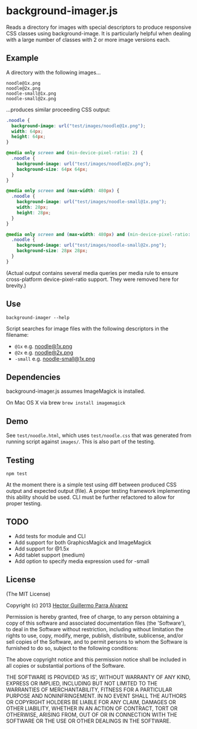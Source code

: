# background-imager.js

Reads a directory for images with special descriptors to produce responsive CSS classes using background-image. It is particularly helpful when dealing with a large number of classes with 2 or more image versions each.

## Example

A directory with the following images...

```
noodle@1x.png
noodle@2x.png
noodle-small@1x.png
noodle-small@2x.png
```

...produces similar proceeding CSS output:


```css
.noodle {
  background-image: url("test/images/noodle@1x.png");
  width: 64px;
  height: 64px;
}

@media only screen and (min-device-pixel-ratio: 2) {
  .noodle {
    background-image: url("test/images/noodle@2x.png");
    background-size: 64px 64px;
  }
}

@media only screen and (max-width: 480px) {
  .noodle {
    background-image: url("test/images/noodle-small@1x.png");
    width: 28px;
    height: 28px;
  }
}

@media only screen and (max-width: 480px) and (min-device-pixel-ratio: 2) {
  .noodle {
    background-image: url("test/images/noodle-small@2x.png");
    background-size: 28px 28px;
  }
}
```

(Actual output contains several media queries per media rule to ensure cross-platform device-pixel-ratio support. They were removed here for brevity.)

## Use

`background-imager --help`

Script searches for image files with the following descriptors in the filename:
* `@1x` e.g. noodle@1x.png
* `@2x` e.g. noodle@2x.png
* `-small`  e.g. noodle-small@1x.png

## Dependencies

background-imager.js assumes ImageMagick is installed.

On Mac OS X via brew `brew install imagemagick`

## Demo

See `test/noodle.html`, which uses `test/noodle.css` that was generated from running script against `images/`. This is also part of the testing.

## Testing

```
npm test
```

At the moment there is a simple test using diff between produced CSS output and expected output (file). A proper testing framework implementing this ability should be used. CLI must be further refactored to allow for proper testing.

## TODO

* Add tests for module and CLI
* Add support for both GraphicsMagick and ImageMagick
* Add support for @1.5x
* Add tablet support (medium)
* Add option to specify media expression used for -small

## License

(The MIT License)

Copyright (c) 2013 [Hector Guillermo Parra Alvarez](mailto:hector@hectorparra.com)

Permission is hereby granted, free of charge, to any person obtaining
a copy of this software and associated documentation files (the
'Software'), to deal in the Software without restriction, including
without limitation the rights to use, copy, modify, merge, publish,
distribute, sublicense, and/or sell copies of the Software, and to
permit persons to whom the Software is furnished to do so, subject to
the following conditions:

The above copyright notice and this permission notice shall be
included in all copies or substantial portions of the Software.

THE SOFTWARE IS PROVIDED 'AS IS', WITHOUT WARRANTY OF ANY KIND,
EXPRESS OR IMPLIED, INCLUDING BUT NOT LIMITED TO THE WARRANTIES OF
MERCHANTABILITY, FITNESS FOR A PARTICULAR PURPOSE AND NONINFRINGEMENT.
IN NO EVENT SHALL THE AUTHORS OR COPYRIGHT HOLDERS BE LIABLE FOR ANY
CLAIM, DAMAGES OR OTHER LIABILITY, WHETHER IN AN ACTION OF CONTRACT,
TORT OR OTHERWISE, ARISING FROM, OUT OF OR IN CONNECTION WITH THE
SOFTWARE OR THE USE OR OTHER DEALINGS IN THE SOFTWARE.